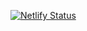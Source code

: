 [![Netlify Status](https://api.netlify.com/api/v1/badges/1815c1ba-4d32-4493-ba13-12125da900ac/deploy-status?branch=main)](https://app.netlify.com/sites/temporal-time/deploys)

